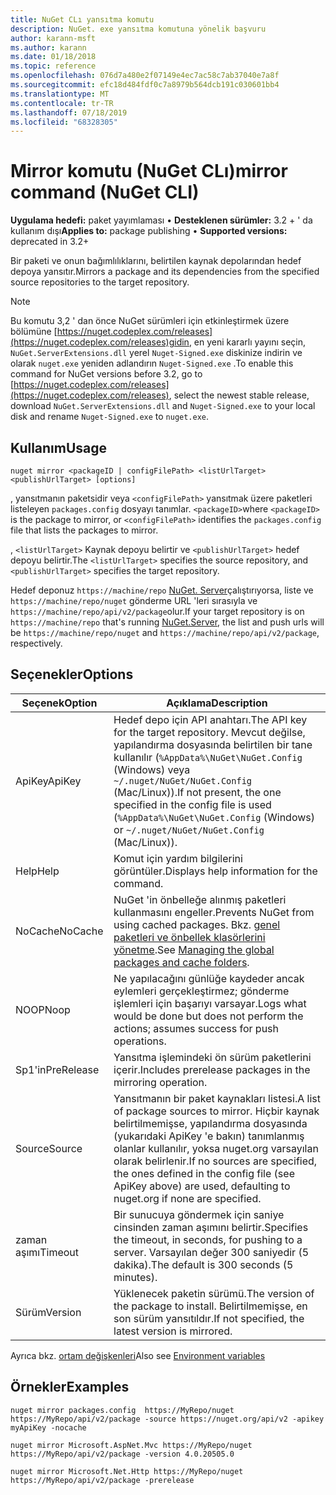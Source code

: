 ```yaml
---
title: NuGet CLı yansıtma komutu
description: NuGet. exe yansıtma komutuna yönelik başvuru
author: karann-msft
ms.author: karann
ms.date: 01/18/2018
ms.topic: reference
ms.openlocfilehash: 076d7a480e2f07149e4ec7ac58c7ab37040e7a8f
ms.sourcegitcommit: efc18d484fdf0c7a8979b564dcb191c030601bb4
ms.translationtype: MT
ms.contentlocale: tr-TR
ms.lasthandoff: 07/18/2019
ms.locfileid: "68328305"
---
```

# <a name="mirror-command-nuget-cli"></a><span data-ttu-id="05a69-103">Mirror komutu (NuGet CLı)</span><span class="sxs-lookup"><span data-stu-id="05a69-103">mirror command (NuGet CLI)</span></span>

<span data-ttu-id="05a69-104">**Uygulama hedefi:** paket yayımlaması &bullet; **Desteklenen sürümler:** 3.2 + ' da kullanım dışı</span><span class="sxs-lookup"><span data-stu-id="05a69-104">**Applies to:** package publishing &bullet; **Supported versions:** deprecated in 3.2+</span></span>

<span data-ttu-id="05a69-105">Bir paketi ve onun bağımlılıklarını, belirtilen kaynak depolarından hedef depoya yansıtır.</span><span class="sxs-lookup"><span data-stu-id="05a69-105">Mirrors a package and its dependencies from the specified source repositories to the target repository.</span></span>

> [!NOTE]
> <span data-ttu-id="05a69-106">Bu komutu 3,2 ' dan önce NuGet sürümleri için etkinleştirmek üzere bölümüne [https://nuget.codeplex.com/releases](https://nuget.codeplex.com/releases)gidin, en yeni kararlı yayını seçin, `NuGet.ServerExtensions.dll` yerel `Nuget-Signed.exe` diskinize indirin ve olarak `nuget.exe` yeniden adlandırın `Nuget-Signed.exe` .</span><span class="sxs-lookup"><span data-stu-id="05a69-106">To enable this command for NuGet versions before 3.2, go to [https://nuget.codeplex.com/releases](https://nuget.codeplex.com/releases), select the newest stable release, download `NuGet.ServerExtensions.dll` and `Nuget-Signed.exe` to your local disk and rename `Nuget-Signed.exe` to `nuget.exe`.</span></span>

## <a name="usage"></a><span data-ttu-id="05a69-107">Kullanım</span><span class="sxs-lookup"><span data-stu-id="05a69-107">Usage</span></span>

```cli
nuget mirror <packageID | configFilePath> <listUrlTarget> <publishUrlTarget> [options]
```

<span data-ttu-id="05a69-108">, yansıtmanın paketsidir veya `<configFilePath>` yansıtmak üzere paketleri listeleyen `packages.config` dosyayı tanımlar. `<packageID>`</span><span class="sxs-lookup"><span data-stu-id="05a69-108">where `<packageID>` is the package to mirror, or `<configFilePath>` identifies the `packages.config` file that lists the packages to mirror.</span></span>

<span data-ttu-id="05a69-109">, `<listUrlTarget>` Kaynak depoyu belirtir ve `<publishUrlTarget>` hedef depoyu belirtir.</span><span class="sxs-lookup"><span data-stu-id="05a69-109">The `<listUrlTarget>` specifies the source repository, and `<publishUrlTarget>` specifies the target repository.</span></span>

<span data-ttu-id="05a69-110">Hedef deponuz `https://machine/repo` [NuGet. Server](../../hosting-packages/nuget-server.md)çalıştırıyorsa, liste ve `https://machine/repo/nuget` gönderme URL 'leri sırasıyla ve `https://machine/repo/api/v2/package`olur.</span><span class="sxs-lookup"><span data-stu-id="05a69-110">If your target repository is on `https://machine/repo` that's running [NuGet.Server](../../hosting-packages/nuget-server.md), the list and push urls will be `https://machine/repo/nuget` and `https://machine/repo/api/v2/package`, respectively.</span></span>

## <a name="options"></a><span data-ttu-id="05a69-111">Seçenekler</span><span class="sxs-lookup"><span data-stu-id="05a69-111">Options</span></span>

| <span data-ttu-id="05a69-112">Seçenek</span><span class="sxs-lookup"><span data-stu-id="05a69-112">Option</span></span> | <span data-ttu-id="05a69-113">Açıklama</span><span class="sxs-lookup"><span data-stu-id="05a69-113">Description</span></span> |
| --- | --- |
| <span data-ttu-id="05a69-114">ApiKey</span><span class="sxs-lookup"><span data-stu-id="05a69-114">ApiKey</span></span> | <span data-ttu-id="05a69-115">Hedef depo için API anahtarı.</span><span class="sxs-lookup"><span data-stu-id="05a69-115">The API key for the target repository.</span></span> <span data-ttu-id="05a69-116">Mevcut değilse, yapılandırma dosyasında belirtilen bir tane kullanılır (`%AppData%\NuGet\NuGet.Config` (Windows) veya `~/.nuget/NuGet/NuGet.Config` (Mac/Linux)).</span><span class="sxs-lookup"><span data-stu-id="05a69-116">If not present,  the one specified in the config file is used (`%AppData%\NuGet\NuGet.Config` (Windows) or `~/.nuget/NuGet/NuGet.Config` (Mac/Linux)).</span></span> |
| <span data-ttu-id="05a69-117">Help</span><span class="sxs-lookup"><span data-stu-id="05a69-117">Help</span></span> | <span data-ttu-id="05a69-118">Komut için yardım bilgilerini görüntüler.</span><span class="sxs-lookup"><span data-stu-id="05a69-118">Displays help information for the command.</span></span> |
| <span data-ttu-id="05a69-119">NoCache</span><span class="sxs-lookup"><span data-stu-id="05a69-119">NoCache</span></span> | <span data-ttu-id="05a69-120">NuGet 'in önbelleğe alınmış paketleri kullanmasını engeller.</span><span class="sxs-lookup"><span data-stu-id="05a69-120">Prevents NuGet from using cached packages.</span></span> <span data-ttu-id="05a69-121">Bkz. [genel paketleri ve önbellek klasörlerini yönetme](../../consume-packages/managing-the-global-packages-and-cache-folders.md).</span><span class="sxs-lookup"><span data-stu-id="05a69-121">See [Managing the global packages and cache folders](../../consume-packages/managing-the-global-packages-and-cache-folders.md).</span></span> |
| <span data-ttu-id="05a69-122">NOOP</span><span class="sxs-lookup"><span data-stu-id="05a69-122">Noop</span></span> | <span data-ttu-id="05a69-123">Ne yapılacağını günlüğe kaydeder ancak eylemleri gerçekleştirmez; gönderme işlemleri için başarıyı varsayar.</span><span class="sxs-lookup"><span data-stu-id="05a69-123">Logs what would be done but does not perform the actions; assumes success for push operations.</span></span> |
| <span data-ttu-id="05a69-124">Sp1'in</span><span class="sxs-lookup"><span data-stu-id="05a69-124">PreRelease</span></span> | <span data-ttu-id="05a69-125">Yansıtma işlemindeki ön sürüm paketlerini içerir.</span><span class="sxs-lookup"><span data-stu-id="05a69-125">Includes prerelease packages in the mirroring operation.</span></span> |
| <span data-ttu-id="05a69-126">Source</span><span class="sxs-lookup"><span data-stu-id="05a69-126">Source</span></span> | <span data-ttu-id="05a69-127">Yansıtmanın bir paket kaynakları listesi.</span><span class="sxs-lookup"><span data-stu-id="05a69-127">A list of package sources to mirror.</span></span> <span data-ttu-id="05a69-128">Hiçbir kaynak belirtilmemişse, yapılandırma dosyasında (yukarıdaki ApiKey 'e bakın) tanımlanmış olanlar kullanılır, yoksa nuget.org varsayılan olarak belirlenir.</span><span class="sxs-lookup"><span data-stu-id="05a69-128">If no sources are specified, the ones defined in the config file (see ApiKey above) are used, defaulting to nuget.org if none are specified.</span></span> |
| <span data-ttu-id="05a69-129">zaman aşımı</span><span class="sxs-lookup"><span data-stu-id="05a69-129">Timeout</span></span> | <span data-ttu-id="05a69-130">Bir sunucuya göndermek için saniye cinsinden zaman aşımını belirtir.</span><span class="sxs-lookup"><span data-stu-id="05a69-130">Specifies the timeout, in seconds, for pushing to a server.</span></span> <span data-ttu-id="05a69-131">Varsayılan değer 300 saniyedir (5 dakika).</span><span class="sxs-lookup"><span data-stu-id="05a69-131">The default is 300 seconds (5 minutes).</span></span> |
| <span data-ttu-id="05a69-132">Sürüm</span><span class="sxs-lookup"><span data-stu-id="05a69-132">Version</span></span> | <span data-ttu-id="05a69-133">Yüklenecek paketin sürümü.</span><span class="sxs-lookup"><span data-stu-id="05a69-133">The version of the package to install.</span></span> <span data-ttu-id="05a69-134">Belirtilmemişse, en son sürüm yansıtıldır.</span><span class="sxs-lookup"><span data-stu-id="05a69-134">If not specified, the latest version is mirrored.</span></span> |

<span data-ttu-id="05a69-135">Ayrıca bkz. [ortam değişkenleri](cli-ref-environment-variables.md)</span><span class="sxs-lookup"><span data-stu-id="05a69-135">Also see [Environment variables](cli-ref-environment-variables.md)</span></span>

## <a name="examples"></a><span data-ttu-id="05a69-136">Örnekler</span><span class="sxs-lookup"><span data-stu-id="05a69-136">Examples</span></span>

```cli
nuget mirror packages.config  https://MyRepo/nuget https://MyRepo/api/v2/package -source https://nuget.org/api/v2 -apikey myApiKey -nocache

nuget mirror Microsoft.AspNet.Mvc https://MyRepo/nuget https://MyRepo/api/v2/package -version 4.0.20505.0

nuget mirror Microsoft.Net.Http https://MyRepo/nuget https://MyRepo/api/v2/package -prerelease
```

